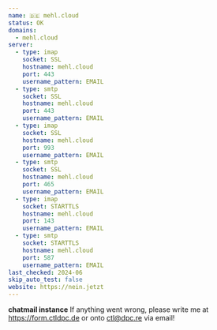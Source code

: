 ```yaml
---
name: 🇩🇪 mehl.cloud
status: OK
domains: 
  - mehl.cloud
server:
  - type: imap
    socket: SSL
    hostname: mehl.cloud
    port: 443
    username_pattern: EMAIL
  - type: smtp
    socket: SSL
    hostname: mehl.cloud
    port: 443
    username_pattern: EMAIL
  - type: imap
    socket: SSL
    hostname: mehl.cloud
    port: 993
    username_pattern: EMAIL
  - type: smtp
    socket: SSL
    hostname: mehl.cloud
    port: 465
    username_pattern: EMAIL
  - type: imap
    socket: STARTTLS
    hostname: mehl.cloud
    port: 143
    username_pattern: EMAIL
  - type: smtp
    socket: STARTTLS
    hostname: mehl.cloud
    port: 587
    username_pattern: EMAIL
last_checked: 2024-06
skip_auto_test: false
website: https://nein.jetzt
---
```

__chatmail instance__
If anything went wrong, please write me at https://form.ctldpc.de or onto ctl@dpc.re via email!
